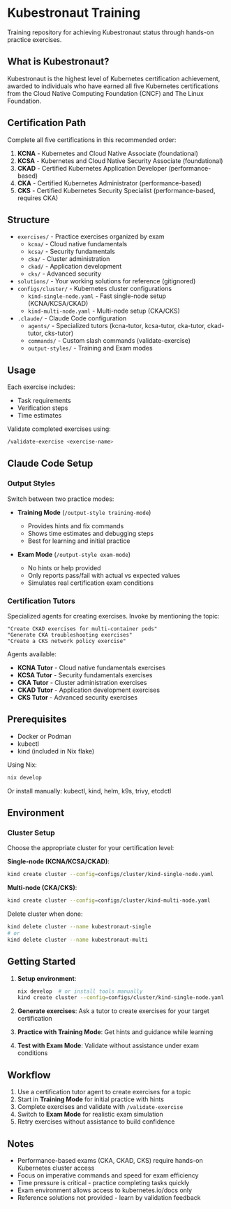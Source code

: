 # Kubestronaut Training

Training repository for achieving Kubestronaut status through hands-on practice exercises.

## What is Kubestronaut?

Kubestronaut is the highest level of Kubernetes certification achievement, awarded to individuals who
have earned all five Kubernetes certifications from the Cloud Native Computing Foundation (CNCF)
and The Linux Foundation.

## Certification Path

Complete all five certifications in this recommended order:

1. **KCNA** - Kubernetes and Cloud Native Associate (foundational)
2. **KCSA** - Kubernetes and Cloud Native Security Associate (foundational)
3. **CKAD** - Certified Kubernetes Application Developer (performance-based)
4. **CKA** - Certified Kubernetes Administrator (performance-based)
5. **CKS** - Certified Kubernetes Security Specialist (performance-based, requires CKA)

## Structure

- `exercises/` - Practice exercises organized by exam
  - `kcna/` - Cloud native fundamentals
  - `kcsa/` - Security fundamentals
  - `cka/` - Cluster administration
  - `ckad/` - Application development
  - `cks/` - Advanced security
- `solutions/` - Your working solutions for reference (gitignored)
- `configs/cluster/` - Kubernetes cluster configurations
  - `kind-single-node.yaml` - Fast single-node setup (KCNA/KCSA/CKAD)
  - `kind-multi-node.yaml` - Multi-node setup (CKA/CKS)
- `.claude/` - Claude Code configuration
  - `agents/` - Specialized tutors (kcna-tutor, kcsa-tutor, cka-tutor, ckad-tutor, cks-tutor)
  - `commands/` - Custom slash commands (validate-exercise)
  - `output-styles/` - Training and Exam modes

## Usage

Each exercise includes:

- Task requirements
- Verification steps
- Time estimates

Validate completed exercises using:

```bash
/validate-exercise <exercise-name>
```

## Claude Code Setup

### Output Styles

Switch between two practice modes:

- **Training Mode** (`/output-style training-mode`)
  - Provides hints and fix commands
  - Shows time estimates and debugging steps
  - Best for learning and initial practice

- **Exam Mode** (`/output-style exam-mode`)
  - No hints or help provided
  - Only reports pass/fail with actual vs expected values
  - Simulates real certification exam conditions

### Certification Tutors

Specialized agents for creating exercises. Invoke by mentioning the topic:

```text
"Create CKAD exercises for multi-container pods"
"Generate CKA troubleshooting exercises"
"Create a CKS network policy exercise"
```

Agents available:

- **KCNA Tutor** - Cloud native fundamentals exercises
- **KCSA Tutor** - Security fundamentals exercises
- **CKA Tutor** - Cluster administration exercises
- **CKAD Tutor** - Application development exercises
- **CKS Tutor** - Advanced security exercises

## Prerequisites

- Docker or Podman
- kubectl
- kind (included in Nix flake)

Using Nix:

```bash
nix develop
```

Or install manually: kubectl, kind, helm, k9s, trivy, etcdctl

## Environment

### Cluster Setup

Choose the appropriate cluster for your certification level:

**Single-node (KCNA/KCSA/CKAD)**:

```bash
kind create cluster --config=configs/cluster/kind-single-node.yaml
```

**Multi-node (CKA/CKS)**:

```bash
kind create cluster --config=configs/cluster/kind-multi-node.yaml
```

Delete cluster when done:

```bash
kind delete cluster --name kubestronaut-single
# or
kind delete cluster --name kubestronaut-multi
```

## Getting Started

1. **Setup environment**:

   ```bash
   nix develop  # or install tools manually
   kind create cluster --config=configs/cluster/kind-single-node.yaml
   ```

2. **Generate exercises**: Ask a tutor to create exercises for your target certification

3. **Practice with Training Mode**: Get hints and guidance while learning

4. **Test with Exam Mode**: Validate without assistance under exam conditions

## Workflow

1. Use a certification tutor agent to create exercises for a topic
2. Start in **Training Mode** for initial practice with hints
3. Complete exercises and validate with `/validate-exercise`
4. Switch to **Exam Mode** for realistic exam simulation
5. Retry exercises without assistance to build confidence

## Notes

- Performance-based exams (CKA, CKAD, CKS) require hands-on Kubernetes cluster access
- Focus on imperative commands and speed for exam efficiency
- Time pressure is critical - practice completing tasks quickly
- Exam environment allows access to kubernetes.io/docs only
- Reference solutions not provided - learn by validation feedback
